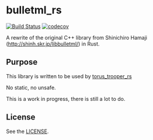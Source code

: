 # bulletml_rs
[![Build Status](https://travis-ci.com/arnodb/bulletml_rs.svg?branch=master)](https://travis-ci.com/arnodb/bulletml_rs)
[![codecov](https://codecov.io/gh/arnodb/bulletml_rs/branch/master/graph/badge.svg)](https://codecov.io/gh/arnodb/bulletml_rs)

A rewrite of the original C++ library from Shinichiro Hamaji (http://shinh.skr.jp/libbulletml/) in Rust.

## Purpose
This library is written to be used by [torus_trooper_rs](https://github.com/arnodb/torus_trooper_rs)

No static, no unsafe.

This is a work in progress, there is still a lot to do.

## License
See the [LICENSE](LICENSE).
